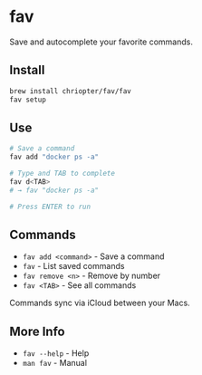 # fav

Save and autocomplete your favorite commands.

## Install

```bash
brew install chriopter/fav/fav
fav setup
```

## Use

```bash
# Save a command
fav add "docker ps -a"

# Type and TAB to complete
fav d<TAB>
# → fav "docker ps -a"

# Press ENTER to run
```

## Commands

- `fav add <command>` - Save a command
- `fav` - List saved commands  
- `fav remove <n>` - Remove by number
- `fav <TAB>` - See all commands

Commands sync via iCloud between your Macs.

## More Info

- `fav --help` - Help
- `man fav` - Manual